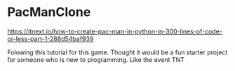# PacManClone

https://itnext.io/how-to-create-pac-man-in-python-in-300-lines-of-code-or-less-part-1-288d54baf939

Folowing this tutorial for this game. Thought it would be a fun starter project for someone who is new to programming. Like the event TNT